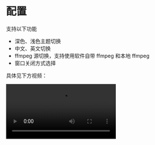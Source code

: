 # 配置

支持以下功能

- 深色、浅色主题切换
- 中文、英文切换
- ffmpeg 源切换，支持使用软件自带 ffmpeg 和本地 ffmpeg
- 窗口关闭方式选择

具体见下方视频：

<video src="/config.mp4" controls="controls"></video>